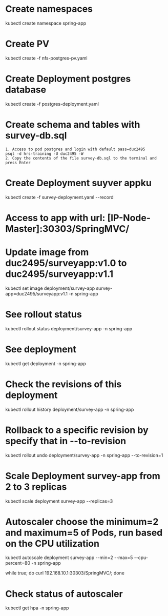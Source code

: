 # Create namespaces

kubectl create namespace spring-app

# Create PV

kubectl create -f nfs-postgres-pv.yaml

# Create Deployment postgres database

kubectl create -f postgres-deployment.yaml

# Create schema and tables with survey-db.sql
	1. Access to pod postgres and login with default pass=duc2495
	psql -d hrs-training -U duc2495 -W
	2. Copy the contents of the file survey-db.sql to the terminal and press Enter

# Create Deployment suyver appku	

kubectl create -f survey-deployment.yaml --record

# Access to app with url: [IP-Node-Master]:30303/SpringMVC/

# Update image from duc2495/surveyapp:v1.0 to duc2495/surveyapp:v1.1

kubectl set image deployment/survey-app survey-app=duc2495/surveyapp:v1.1 -n spring-app

# See rollout status 

kubectl rollout status deployment/survey-app -n spring-app

# See deployment 

kubectl get deployment -n spring-app

# Check the revisions of this deployment

kubectl rollout history deployment/survey-app -n spring-app

# Rollback to a specific revision by specify that in --to-revision

kubectl rollout undo deployment/survey-app -n spring-app --to-revision=1

# Scale Deployment survey-app from 2 to 3 replicas

kubectl scale deployment survey-app --replicas=3 

# Autoscaler choose the minimum=2 and maximum=5 of Pods, run based on the CPU utilization

kubectl autoscale deployment survey-app --min=2 --max=5 --cpu-percent=80 -n spring-app

while true; do curl 192.168.10.1:30303/SpringMVC/; done

# Check status of autoscaler
kubectl get hpa -n spring-app 
